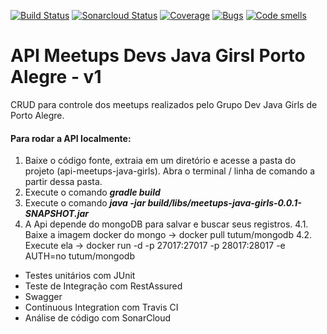 [![Build Status](https://travis-ci.org/isagiongo/api-meetups-java-girls.svg?branch=master)](https://travis-ci.org/isagiongo/api-meetups-java-girls)
[![Sonarcloud Status](https://sonarcloud.io/api/project_badges/measure?project=isagiongo_api-meetups-java-girls&metric=alert_status)](https://sonarcloud.io/dashboard?id=isagiongo_api-meetups-java-girls)
[![Coverage](https://sonarcloud.io/api/project_badges/measure?project=isagiongo_api-meetups-java-girls&metric=coverage)](https://sonarcloud.io/dashboard?id=isagiongo_api-meetups-java-girls)
[![Bugs](https://sonarcloud.io/api/project_badges/measure?project=isagiongo_api-meetups-java-girls&metric=bugs)](https://sonarcloud.io/dashboard?id=isagiongo_api-meetups-java-girls)
[![Code smells](https://sonarcloud.io/api/project_badges/measure?project=isagiongo_api-meetups-java-girls&metric=code_smells)](https://sonarcloud.io/dashboard?id=isagiongo_api-meetups-java-girls)

# API Meetups Devs Java Girsl Porto Alegre - v1
CRUD para controle dos meetups realizados pelo Grupo Dev Java Girls de Porto Alegre.

#### Para rodar a API localmente:
1. Baixe o código fonte, extraia em um diretório e acesse a pasta do projeto (api-meetups-java-girls). Abra o terminal / linha de comando a partir dessa pasta.
2. Execute o comando **_gradle build_**
3. Execute o comando **_java -jar build/libs/meetups-java-girls-0.0.1-SNAPSHOT.jar_**
4. A Api depende do mongoDB para salvar e buscar seus registros. 
    4.1. Baixe a imagem docker do mongo -> docker pull tutum/mongodb
    4.2. Execute ela -> docker run -d -p 27017:27017 -p 28017:28017 -e AUTH=no tutum/mongodb    
- Testes unitários com JUnit
- Teste de Integração com RestAssured
- Swagger
- Continuous Integration com Travis CI
- Análise de código com SonarCloud

